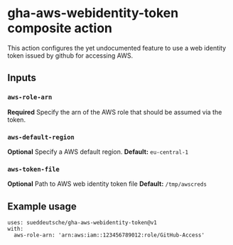 # gha-aws-webidentity-token composite action

This action configures the yet undocumented feature to use a web identity token issued by github for accessing AWS.

## Inputs

### `aws-role-arn`

**Required** Specify the arn of the AWS role that should be assumed via the token.

### `aws-default-region`

**Optional** Specify a AWS default region.
**Default:** `eu-central-1`

### `aws-token-file`

**Optional** Path to AWS web identity token file
**Default:** `/tmp/awscreds`

## Example usage
```
uses: sueddeutsche/gha-aws-webidentity-token@v1
with:
  aws-role-arn: 'arn:aws:iam::123456789012:role/GitHub-Access'
```

